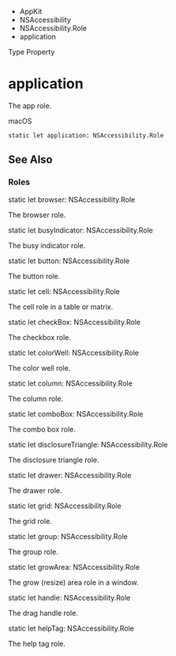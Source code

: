 

- AppKit
- NSAccessibility
- NSAccessibility.Role
-  application 

Type Property

# application

The app role.

macOS

``` source
static let application: NSAccessibility.Role
```

## See Also

### Roles

static let browser: NSAccessibility.Role

The browser role.

static let busyIndicator: NSAccessibility.Role

The busy indicator role.

static let button: NSAccessibility.Role

The button role.

static let cell: NSAccessibility.Role

The cell role in a table or matrix.

static let checkBox: NSAccessibility.Role

The checkbox role.

static let colorWell: NSAccessibility.Role

The color well role.

static let column: NSAccessibility.Role

The column role.

static let comboBox: NSAccessibility.Role

The combo box role.

static let disclosureTriangle: NSAccessibility.Role

The disclosure triangle role.

static let drawer: NSAccessibility.Role

The drawer role.

static let grid: NSAccessibility.Role

The grid role.

static let group: NSAccessibility.Role

The group role.

static let growArea: NSAccessibility.Role

The grow (resize) area role in a window.

static let handle: NSAccessibility.Role

The drag handle role.

static let helpTag: NSAccessibility.Role

The help tag role.

